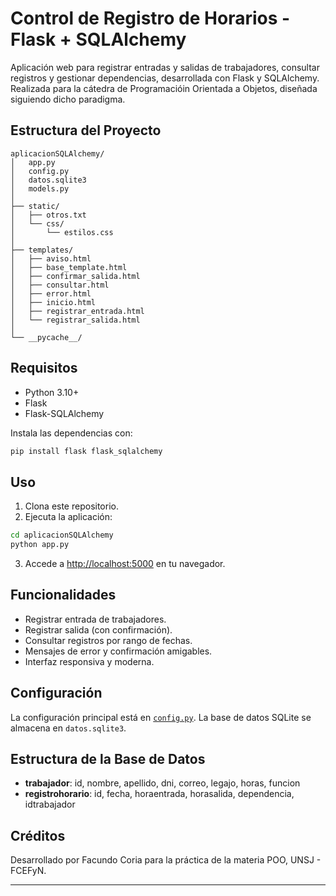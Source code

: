 # Control de Registro de Horarios - Flask + SQLAlchemy

Aplicación web para registrar entradas y salidas de trabajadores, consultar registros y gestionar dependencias, desarrollada con Flask y SQLAlchemy.
Realizada para la cátedra de Programacióin Orientada a Objetos, diseñada siguiendo dicho paradigma.

## Estructura del Proyecto

```
aplicacionSQLAlchemy/
│   app.py
│   config.py
│   datos.sqlite3
│   models.py
│
├── static/
│   ├── otros.txt
│   └── css/
│       └── estilos.css
│
├── templates/
│   ├── aviso.html
│   ├── base_template.html
│   ├── confirmar_salida.html
│   ├── consultar.html
│   ├── error.html
│   ├── inicio.html
│   ├── registrar_entrada.html
│   └── registrar_salida.html
│
└── __pycache__/
```

## Requisitos

- Python 3.10+
- Flask
- Flask-SQLAlchemy

Instala las dependencias con:

```sh
pip install flask flask_sqlalchemy
```

## Uso

1. Clona este repositorio.
2. Ejecuta la aplicación:

```sh
cd aplicacionSQLAlchemy
python app.py
```

3. Accede a [http://localhost:5000](http://localhost:5000) en tu navegador.

## Funcionalidades

- Registrar entrada de trabajadores.
- Registrar salida (con confirmación).
- Consultar registros por rango de fechas.
- Mensajes de error y confirmación amigables.
- Interfaz responsiva y moderna.

## Configuración

La configuración principal está en [`config.py`](aplicacionSQLAlchemy/config.py). La base de datos SQLite se almacena en `datos.sqlite3`.

## Estructura de la Base de Datos

- **trabajador**: id, nombre, apellido, dni, correo, legajo, horas, funcion
- **registrohorario**: id, fecha, horaentrada, horasalida, dependencia, idtrabajador

## Créditos

Desarrollado por Facundo Coria para la práctica de la materia POO, UNSJ - FCEFyN.

---
